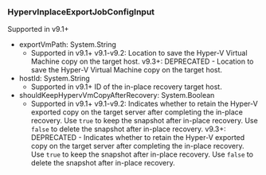 ### HypervInplaceExportJobConfigInput
Supported in v9.1+

- exportVmPath: System.String
  - Supported in v9.1+
v9.1-v9.2: Location to save the Hyper-V Virtual Machine copy on the target host.
v9.3+: DEPRECATED - Location to save the Hyper-V Virtual Machine copy on the target host.
- hostId: System.String
  - Supported in v9.1+
ID of the in-place recovery target host.
- shouldKeepHypervVmCopyAfterRecovery: System.Boolean
  - Supported in v9.1+
v9.1-v9.2: Indicates whether to retain the Hyper-V exported copy on the target server after completing the in-place recovery. Use `true` to keep the snapshot after in-place recovery. Use `false` to delete the snapshot after in-place recovery.
v9.3+: DEPRECATED - Indicates whether to retain the Hyper-V exported copy on the target server after completing the in-place recovery. Use `true` to keep the snapshot after in-place recovery. Use `false` to delete the snapshot after in-place recovery.
